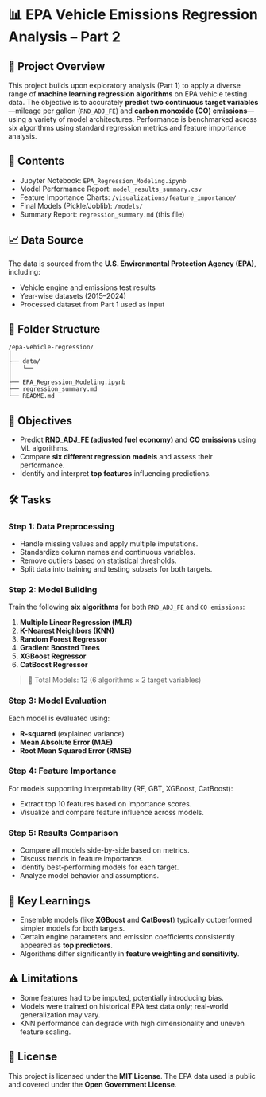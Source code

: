 # 📊 EPA Vehicle Emissions Regression Analysis – Part 2

## 📌 Project Overview

This project builds upon exploratory analysis (Part 1) to apply a diverse range of **machine learning regression algorithms** on EPA vehicle testing data. The objective is to accurately **predict two continuous target variables**—mileage per gallon (`RND_ADJ_FE`) and **carbon monoxide (CO) emissions**—using a variety of model architectures. Performance is benchmarked across six algorithms using standard regression metrics and feature importance analysis.

## 📂 Contents

* Jupyter Notebook: `EPA_Regression_Modeling.ipynb`
* Model Performance Report: `model_results_summary.csv`
* Feature Importance Charts: `/visualizations/feature_importance/`
* Final Models (Pickle/Joblib): `/models/`
* Summary Report: `regression_summary.md` (this file)

## 📈 Data Source

The data is sourced from the **U.S. Environmental Protection Agency (EPA)**, including:

* Vehicle engine and emissions test results
* Year-wise datasets (2015–2024)
* Processed dataset from Part 1 used as input

## 📁 Folder Structure

```
/epa-vehicle-regression/
│
├── data/
│   └── 
│
├── EPA_Regression_Modeling.ipynb
├── regression_summary.md
└── README.md
```

## 🎯 Objectives

* Predict **RND\_ADJ\_FE (adjusted fuel economy)** and **CO emissions** using ML algorithms.
* Compare **six different regression models** and assess their performance.
* Identify and interpret **top features** influencing predictions.

## 🛠️ Tasks

### Step 1: Data Preprocessing

* Handle missing values and apply multiple imputations.
* Standardize column names and continuous variables.
* Remove outliers based on statistical thresholds.
* Split data into training and testing subsets for both targets.

### Step 2: Model Building

Train the following **six algorithms** for both `RND_ADJ_FE` and `CO emissions`:

1. **Multiple Linear Regression (MLR)**
2. **K-Nearest Neighbors (KNN)**
3. **Random Forest Regressor**
4. **Gradient Boosted Trees**
5. **XGBoost Regressor**
6. **CatBoost Regressor**

> 🔁 Total Models: 12 (6 algorithms × 2 target variables)

### Step 3: Model Evaluation

Each model is evaluated using:

* **R-squared** (explained variance)
* **Mean Absolute Error (MAE)**
* **Root Mean Squared Error (RMSE)**

### Step 4: Feature Importance

For models supporting interpretability (RF, GBT, XGBoost, CatBoost):

* Extract top 10 features based on importance scores.
* Visualize and compare feature influence across models.

### Step 5: Results Comparison

* Compare all models side-by-side based on metrics.
* Discuss trends in feature importance.
* Identify best-performing models for each target.
* Analyze model behavior and assumptions.

## 🧠 Key Learnings

* Ensemble models (like **XGBoost** and **CatBoost**) typically outperformed simpler models for both targets.
* Certain engine parameters and emission coefficients consistently appeared as **top predictors**.
* Algorithms differ significantly in **feature weighting and sensitivity**.

## ⚠️ Limitations

* Some features had to be imputed, potentially introducing bias.
* Models were trained on historical EPA test data only; real-world generalization may vary.
* KNN performance can degrade with high dimensionality and uneven feature scaling.

## 📄 License

This project is licensed under the **MIT License**. The EPA data used is public and covered under the **Open Government License**.


